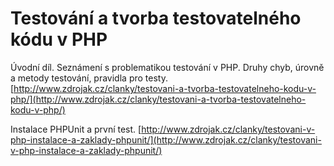 # Testování a tvorba testovatelného kódu v PHP

Úvodní díl. Seznámení s problematikou testování v PHP. Druhy chyb, úrovně a metody testování, pravidla pro testy.
[http://www.zdrojak.cz/clanky/testovani-a-tvorba-testovatelneho-kodu-v-php/](http://www.zdrojak.cz/clanky/testovani-a-tvorba-testovatelneho-kodu-v-php/)

Instalace PHPUnit a první test.
[http://www.zdrojak.cz/clanky/testovani-v-php-instalace-a-zaklady-phpunit/](http://www.zdrojak.cz/clanky/testovani-v-php-instalace-a-zaklady-phpunit/)